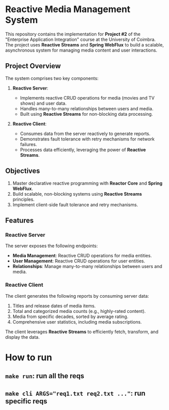# Reactive Media Management System  

This repository contains the implementation for **Project #2** of the "Enterprise Application Integration" course at the University of Coimbra. The project uses **Reactive Streams** and **Spring WebFlux** to build a scalable, asynchronous system for managing media content and user interactions.  

## Project Overview  

The system comprises two key components:  

1. **Reactive Server**:  
   - Implements reactive CRUD operations for media (movies and TV shows) and user data.  
   - Handles many-to-many relationships between users and media.  
   - Built using **Reactive Streams** for non-blocking data processing.  

2. **Reactive Client**:  
   - Consumes data from the server reactively to generate reports.  
   - Demonstrates fault tolerance with retry mechanisms for network failures.  
   - Processes data efficiently, leveraging the power of **Reactive Streams**.  

## Objectives  

1. Master declarative reactive programming with **Reactor Core** and **Spring WebFlux**.  
2. Build scalable, non-blocking systems using **Reactive Streams** principles.  
3. Implement client-side fault tolerance and retry mechanisms.  

## Features  

### Reactive Server  

The server exposes the following endpoints:  
- **Media Management**: Reactive CRUD operations for media entities.  
- **User Management**: Reactive CRUD operations for user entities.  
- **Relationships**: Manage many-to-many relationships between users and media.  

### Reactive Client  

The client generates the following reports by consuming server data:  
1. Titles and release dates of media items.  
2. Total and categorized media counts (e.g., highly-rated content).  
3. Media from specific decades, sorted by average rating.  
4. Comprehensive user statistics, including media subscriptions.  

The client leverages **Reactive Streams** to efficiently fetch, transform, and display the data.  

# How to run

## `make run`: run all the reqs

## `make cli ARGS="req1.txt req2.txt ..."`: run specific reqs

